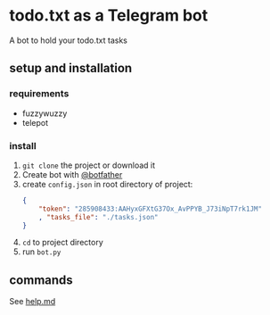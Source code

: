 # todo.txt as a Telegram bot
A bot to hold your todo.txt tasks

## setup and installation

### requirements
- fuzzywuzzy
- telepot

### install
1. `git clone` the project or download it
2. Create bot with [@botfather](https://t.me/botfather)
3. create `config.json` in root directory of project:
   ```json
   {
       "token": "285908433:AAHyxGFXtG37Ox_AvPPYB_J73iNpT7rk1JM"
       , "tasks_file": "./tasks.json"
   }
   ```
4. `cd` to project directory
5. run `bot.py`

## commands
See [help.md](help.md)
